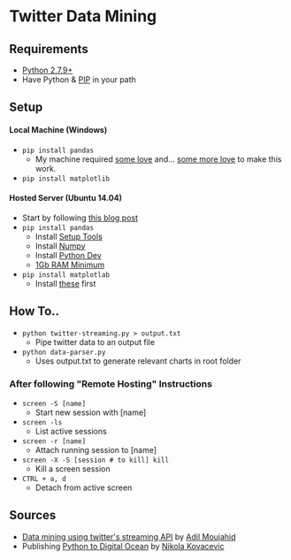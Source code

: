 # Twitter Data Mining



## Requirements

- [Python 2.7.9+](https://www.python.org/downloads/)
- Have Python & [PIP](http://stackoverflow.com/questions/4750806/how-do-i-install-pip-on-windows) in your path

## Setup

#### Local Machine (Windows)

- `pip install pandas`
	- My machine required [some love](http://stackoverflow.com/questions/23064899/compiler-problems-with-pip-during-numpy-install-under-windows-8-1-7-enterprise) and... [some more love](https://www.microsoft.com/en-us/download/confirmation.aspx?id=44266) to make this work.
- `pip install matplotlib`


#### Hosted Server (Ubuntu 14.04)

- Start by following [this blog post](https://nikolak.com/deploying-python-code-to-vps/)
- `pip install pandas`
	- Install [Setup Tools](http://stackoverflow.com/questions/8650459/how-to-get-setuptools-and-easy-install)
	- Install [Numpy](http://stackoverflow.com/questions/13061379/error-of-install-numpy-on-linux-red-hat)
	- Install [Python Dev](http://stackoverflow.com/questions/21530577/fatal-error-python-h-no-such-file-or-directory)
	- [1Gb RAM Minimum](http://stackoverflow.com/questions/24455238/lxml-installation-error-ubuntu-14-04-internal-compiler-error)
- `pip install matplotlab`
	- Install [these](http://stackoverflow.com/questions/25674612/ubuntu-14-04-pip-cannot-upgrade-matplotllib) first

## How To..

- `python twitter-streaming.py > output.txt`
	- Pipe twitter data to an output file
- `python data-parser.py`
	- Uses output.txt to generate relevant charts in root folder

### After following "Remote Hosting" Instructions

- `screen -S [name]`
	- Start new session with [name]
- `screen -ls`
	- List active sessions
- `screen -r [name]`
	- Attach running session to [name]
- `screen -X -S [session # to kill] kill`
	- Kill a screen session
- `CTRL + a, d`
	- Detach from active screen

## Sources
- [Data mining using twitter's streaming API](http://adilmoujahid.com/posts/2014/07/twitter-analytics/) by [Adil Moujahid](https://twitter.com/AdilMouja)
- Publishing [Python to Digital Ocean](https://nikolak.com/deploying-python-code-to-vps/) by [Nikola Kovacevic](https://github.com/Nikola-K)